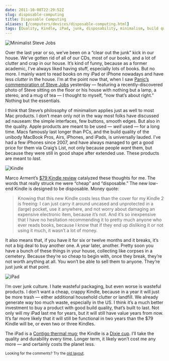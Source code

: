 ```yaml
--- 
date: 2011-10-08T22:29:52Z
slug: disposable-computing
title: Disposable Computing
aliases: [/computers/devices/disposable-computing.html]
tags: [Quality, Kindle, iPad, junk, disposability, minimalism, build quality]
---
```


<p><img src="/2011/10/disposable-computing/steve_jobs_1982.jpg" alt="Minimalist Steve Jobs" class="center" /></p>

<p>Over the last year or so, we’ve been on a “clear out the junk” kick in our house. We’ve gotten rid of all of our CDs, most of our books, and a lot of clutter and crap in our house. It’s kind of funny, because as a former academic, I’ve always liked having stuff, especially lots of books. But no more. I mainly want to read books on my iPad or iPhone nowadays and have less <em>clutter</em> in the house. I’m at the point now that, when I saw <a href="http://www.panic.com/tribute/steve.html">Panic’s commemoration of Steve Jobs</a> yesterday — featuring a recently-discovered photo of Steve sitting on the floor or his house with nothing but a lamp, a stereo, and a mug of tea — I thought to myself, “now that’s about right.” Nothing but the essentials.</p>

<p>I think that Steve’s philosophy of minimalism applies just as well to most Mac products. I don’t mean only not in the way most folks have discussed ad nauseam: the simple interfaces, few buttons, smooth edges. But also in the quality. Apple products are meant to be used — <em>well</em> used — for a long time. Macs famously last longer than PCs, and the build quality of the unibody MacBook Pros, Airs, iPhones, and iPads, is universally lauded. I’ve had a few iPhones since 2007, and have always managed to get a good price for them via Craig’s List, not only because people <em>want</em> them, but because they were still in good shape after extended use. These products are meant to <em>last.</em></p>

<img src="/2011/10/disposable-computing/kindle.jpg" alt="Kindle" class="right" />

<p>Marco Arment’s <a href="http://www.marco.org/2011/10/07/review-79-kindle-with-ads-and-buttons">$79 Kindle review</a> catalyzed these thoughts for me. The words that really struck me were “cheap” and “disposable.” The new low-end Kindle is designed to be disposable. Money quote:</p>

<blockquote><p>Knowing that this new Kindle costs less than the cover for my Kindle 2 is freeing: I can just carry it around uncased and unprotected in a (large) pocket, use it anywhere, and not worry about damaging an expensive electronic item, because it’s not. And it’s so inexpensive that I have no hesitation recommending it to pretty much anyone who ever reads books, because I know that if they end up disliking it or not using it much, it wasn’t a lot of money.</p></blockquote>

<p>It also means that, if you have it for six or twelve months and it breaks, it’s not a big deal to buy another one. A year later, another. Pretty soon you have a bunch of these things in your house, collecting like corpses in a cemetery. Because they’re so cheap to begin with, once they break, they’re not worth anything at all. You won’t be able to sell them to anyone. They’re just junk at that point.</p>

<img src="/2011/10/disposable-computing/ipad.jpg" alt="iPad" class="left" />

<p>I’m over junk culture. I hate wasteful packaging, but even worse is wasteful products. I don’t want a cheap, crappy Kindle, because in a year it will just be more trash — either additional household clutter or landfill. We already generate way too much waste, especially in the US. I think it’s a much better investment to buy a product with good build quality, that’s built to last. Not only will my iPad last me for years, but it will still have value years from now. It’s far more likely that it will still be functional in two years than the $79 Kindle will be, or even two or three Kindles.</p>

<p>The iPad is a <a href="https://www.amazon.com/dp/B001RMGVU8/">Contigo thermal mug</a>; the Kindle is a <a href="http://www.dixie.com/prdct-cups.html">Dixie cup</a>. I’ll take the quality and durability every time. Longer term, it likely won’t cost me any more — and certainly costs the planet less.</p>

<p class="past"><small>Looking for the comments? Try the <a rel="nofollow" href="//past.justatheory.com/computers/devices/disposable-computing.html">old layout</a>.</small></p>


